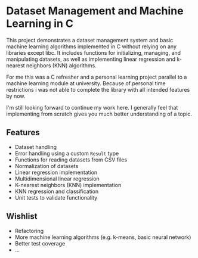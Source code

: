 # Dataset Management and Machine Learning in C

This project demonstrates a dataset management system and basic machine learning algorithms implemented in C without relying on any libraries except libc. It includes functions for initializing, managing, and manipulating datasets, as well as implementing linear regression and k-nearest neighbors (KNN) algorithms.

For me this was a C refresher and a personal learning project parallel to  a machine learning module at university. Because of personal
time restrictions i was not able to complete the library with all intended features by now. 

I'm still looking forward to continue my work here. I generally feel that implementing from scratch gives you much better understanding of a topic. 

## Features
- Dataset handling
- Error handling using a custom `Result` type
- Functions for reading datasets from CSV files
- Normalization of datasets
- Linear regression implementation
- Multidimensional linear regression
- K-nearest neighbors (KNN) implementation
- KNN regression and classification
- Unit tests to validate functionality

## Wishlist

- Refactoring
- More machine learning algorithms (e.g. k-means, basic neural network)
- Better test coverage
- ...
